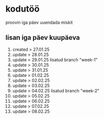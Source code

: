 # kodutöö
proovin iga päev uuendada miskit

## lisan iga päev kuupäeva

1. created > 27.01.25
2. update > 28.01.25
3. update > 29.01.25
   lisatud branch "week-1"
4. update > 30.01.25
5. update > 31.01.25
6. update > 01.02.25
7. update > 02.02.25
8. update > 03.02.25
9. update > 04.02.25
    lisatud branch "week-2"
10. update > 05.02.25
11. update > 06.02.25
12. update > 07.02.25
13. update > 08.02.25